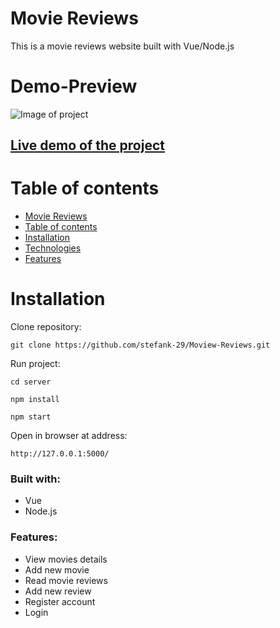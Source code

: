 # Movie Reviews

This is a movie reviews website built with Vue/Node.js

# Demo-Preview

![Image of project](movies.gif)

## [Live demo of the project](https://movie-reviews-website.herokuapp.com/)

# Table of contents

-   [Movie Reviews](#movie-reviews)
-   [Table of contents](#table-of-contents)
-   [Installation](#installation)
-   [Technologies](#built-with)
-   [Features](#features)

# Installation

Clone repository:

```
git clone https://github.com/stefank-29/Moview-Reviews.git
```

Run project:

```
cd server

npm install

npm start
```

Open in browser at address:

```
http://127.0.0.1:5000/
```

### Built with:

-   Vue
-   Node.js

### Features:

-   View movies details
-   Add new movie
-   Read movie reviews
-   Add new review
-   Register account
-   Login
